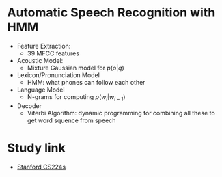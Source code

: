 # Automatic Speech Recognition with HMM
* Feature Extraction:
    * 39 MFCC features
* Acoustic Model:
    * Mixture Gaussian model for $p(o | q)$
* Lexicon/Pronunciation Model
    * HMM: what phones can follow each other
* Language Model
    * N-grams for computing $p(w_i | w_{i-1})$
* Decoder
    * Viterbi Algorithm: dynamic programming for combining all these to get word squence from speech

# Study link
* [Stanford CS224s](https://web.stanford.edu/class/cs224s/lectures/224s.17.lec3.pdf)
